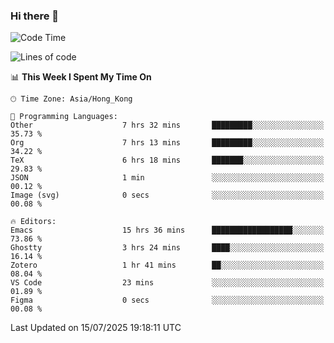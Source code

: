 ### Hi there 👋

<!--
**nicehiro/nicehiro** is a ✨ _special_ ✨ repository because its `README.md` (this file) appears on your GitHub profile.

Here are some ideas to get you started:

- 🔭 I’m currently working on ...
- 🌱 I’m currently learning ...
- 👯 I’m looking to collaborate on ...
- 🤔 I’m looking for help with ...
- 💬 Ask me about ...
- 📫 How to reach me: ...
- 😄 Pronouns: ...
- ⚡ Fun fact: ...
-->

<!--START_SECTION:waka-->
![Code Time](http://img.shields.io/badge/Code%20Time-807%20hrs%2039%20mins-blue)

![Lines of code](https://img.shields.io/badge/From%20Hello%20World%20I%27ve%20Written-1.7%20million%20lines%20of%20code-blue)

📊 **This Week I Spent My Time On** 

```text
🕑︎ Time Zone: Asia/Hong_Kong

💬 Programming Languages: 
Other                    7 hrs 32 mins       █████████░░░░░░░░░░░░░░░░   35.73 % 
Org                      7 hrs 13 mins       █████████░░░░░░░░░░░░░░░░   34.22 % 
TeX                      6 hrs 18 mins       ███████░░░░░░░░░░░░░░░░░░   29.83 % 
JSON                     1 min               ░░░░░░░░░░░░░░░░░░░░░░░░░   00.12 % 
Image (svg)              0 secs              ░░░░░░░░░░░░░░░░░░░░░░░░░   00.08 % 

🔥 Editors: 
Emacs                    15 hrs 36 mins      ██████████████████░░░░░░░   73.86 % 
Ghostty                  3 hrs 24 mins       ████░░░░░░░░░░░░░░░░░░░░░   16.14 % 
Zotero                   1 hr 41 mins        ██░░░░░░░░░░░░░░░░░░░░░░░   08.04 % 
VS Code                  23 mins             ░░░░░░░░░░░░░░░░░░░░░░░░░   01.89 % 
Figma                    0 secs              ░░░░░░░░░░░░░░░░░░░░░░░░░   00.08 % 
```


 Last Updated on 15/07/2025 19:18:11 UTC
<!--END_SECTION:waka-->

